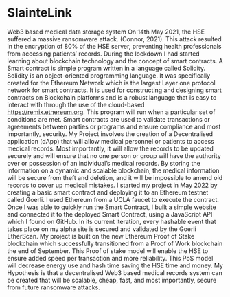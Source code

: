 # SlainteLink
Web3 based medical data storage system
On 14th May 2021, the HSE suffered a massive ransomware attack. (Connor, 2021). This attack resulted in the encryption of 80% of the HSE server, preventing health professionals from accessing patients’ records. 
During the lockdown I had started learning about blockchain technology and the concept of smart contracts. A Smart contract is simple program written in a language called Solidity. Solidity is an object-oriented programming language. It was specifically created for the Ethereum Network which is the largest Layer one protocol network for smart contracts. It is used for constructing and designing smart contracts on Blockchain platforms and is a robust language that is easy to interact with through the use of the cloud-based https://remix.ethereum.org. This program will run when a particular set of conditions are met. Smart contracts are used to validate transactions or agreements between parties or programs and ensure compliance and most importantly, security.
My Project involves the creation of a Decentralised application (dApp) that will allow medical personnel or patients to access medical records. Most importantly, it will allow the records to be updated securely and will ensure that no one person or group will have the authority over or possession of an individual’s medical records. By storing the information on a dynamic and scalable blockchain, the medical information will be secure from theft and deletion, and it will be impossible to amend old records to cover up medical mistakes. 
I started my project in May 2022 by creating a basic smart contract and deploying it to an Ethereum testnet called Goerli. I used Ethereum from a UCLA faucet to execute the contract. Once I was able to quickly run the Smart Contract, I built a simple website and connected it to the deployed Smart Contract, using a JavaScript API which I found on GitHub. In its current iteration, every hashable event that takes place on my alpha site is secured and validated by the Goerli EtherScan.
My project is built on the new Ethereum Proof of Stake blockchain which successfully transitioned from a Proof of Work blockchain the end of September. This Proof of stake model will enable the HSE to ensure added speed per transaction and more reliability. This PoS model will decrease energy use and hash time saving the HSE time and money.
My Hypothesis is that a decentralised Web3 based medical records system can be created that will be scalable, cheap, fast, and most importantly, secure from future ransomware attacks.
